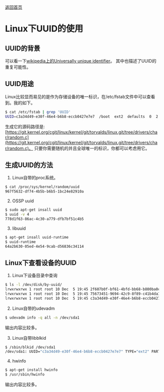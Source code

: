 [返回首页](../README.md)

# Linux下UUID的使用

## UUID的背景
可以看一下[wikipedia上的Universally unique identifier](https://en.wikipedia.org/wiki/Universally_unique_identifier)。
其中也描述了UUID的重复可能性。

## UUID用途
Linux比较显而易见的是作为存储设备的唯一标识，在/etc/fstab文件中可以查看到。我的如下。
```bash
$ cat /etc/fstab | grep 'UUID'
UUID=c3a34d49-e30f-46e4-b6b8-eccb0427e7e7  /boot  ext2  defaults  0  2
```

生成它的源码路径是:
[https://git.kernel.org/cgit/linux/kernel/git/torvalds/linux.git/tree/drivers/char/random.c](https://git.kernel.org/cgit/linux/kernel/git/torvalds/linux.git/tree/drivers/char/random.c)。
只要你需要随机的并且全球唯一的标识，你都可以考虑用它。

## 生成UUID的方法
1. Linux自带的proc系统。
```bash
$ cat /proc/sys/kernel/random/uuid
967f5632-df74-4b5b-b6b5-1bc24e82910a
```

2. OSSP uuid
```bash
$ sudo apt-get insall uuid
$ uuid -v 4
778d1f63-86ac-4c30-a779-dfb7bf51c4b5
```
3. libuuid
```bash
$ apt-get insall uuid-runtime
$ uuid-runtime
64a2b630-05ed-4e54-9cab-d56836c34114
```

## Linux下查看设备的UUID
1. Linux下设备目录中查询
```bash
$ ls -l /dev/disk/by-uuid/
lrwxrwxrwx 1 root root 10 Dec  5 19:45 2f607b0f-bf61-4bfd-bb68-b800ba0c88a3 -> ../../dm-0
lrwxrwxrwx 1 root root 10 Dec  5 19:45 75673451-9694-42c9-8f89-c41b4da1e822 -> ../../dm-1
lrwxrwxrwx 1 root root 10 Dec  5 19:45 c3a34d49-e30f-46e4-b6b8-eccb0427e7e7 -> ../../sda1
```

2. Linux自带的udevadm
```bash
$ udevadm info -q all -n /dev/sda1
```
输出内容比较多。

3. Linux自带libblkid
```bash
$ /sbin/blkid /dev/sda1
/dev/sda1: UUID="c3a34d49-e30f-46e4-b6b8-eccb0427e7e7" TYPE="ext2" PARTUUID="1d89723f-01"
```

4. hwinfo
```bash
$ apt-get install hwinfo
$ /usr/sbin/hwinfo
```
输出内容比较多。
